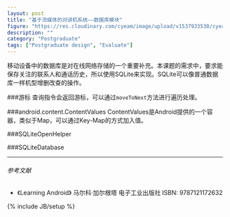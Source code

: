 ```yaml
---
layout: post
title: "基于流媒体的对讲机系统——数据库模块"
figure: "https://res.cloudinary.com/cyeam/image/upload/v1537933530/cyeam/c168.png"
description: ""
category: "Postgraduate"
tags: ["Postgraduate design", "Evaluate"]
---
```


移动设备中的数据库是对在线网络存储的一个重要补充。本课题的需求中，要求能保存关注的联系人和通话历史，所以使用SQLite来实现。SQLite可以像普通数据库一样机型增删改查的操作。

###游标
查询指令会返回游标，可以通过`moveToNext`方法进行遍历处理。

###android.content.ContentValues
ContentValues是Android提供的一个容器，类似于Map，可以通过Key-Map的方式加入值。

###SQLiteOpenHelper

###SQLiteDatabase

---

###### *参考文献*
+ 《Learning Android》 马尔科·加尔根塔 电子工业出版社 ISBN: 9787121172632

{% include JB/setup %}
